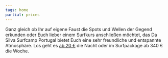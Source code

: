 ```yaml
---
tags: home
partial: prices
---
```


Ganz gleich ob Ihr auf eigene Faust die Spots und Wellen der Gegend erkunden oder Euch lieber einem Surfkurs anschließen möchtet, das Da Silva Surfcamp Portugal bietet Euch eine sehr freundliche und entspannte Atmosphäre. Los geht es [ab 20 €]({{links.de.prices.path}}) die Nacht oder im Surfpackage ab 340 € die Woche.
